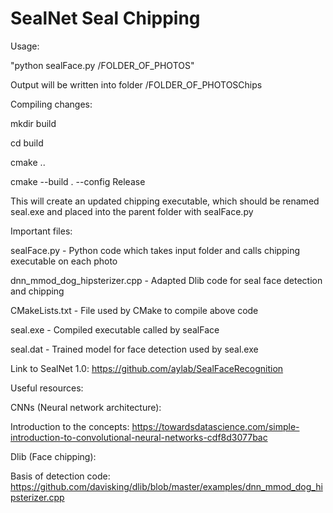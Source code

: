 # SealNet Seal Chipping

Usage:

"python sealFace.py /FOLDER_OF_PHOTOS"

Output will be written into folder /FOLDER_OF_PHOTOSChips


Compiling changes:
 
mkdir build

cd build

cmake ..

cmake --build . --config Release

This will create an updated chipping executable, which should be renamed seal.exe and placed into the parent folder with sealFace.py


Important files:

sealFace.py - Python code which takes input folder and calls chipping executable on each photo

dnn_mmod_dog_hipsterizer.cpp - Adapted Dlib code for seal face detection and chipping

CMakeLists.txt - File used by CMake to compile above code

seal.exe - Compiled executable called by sealFace

seal.dat - Trained model for face detection used by seal.exe


Link to SealNet 1.0:
https://github.com/aylab/SealFaceRecognition

Useful resources:

CNNs (Neural network architecture):

Introduction to the concepts: https://towardsdatascience.com/simple-introduction-to-convolutional-neural-networks-cdf8d3077bac

Dlib (Face chipping):

Basis of detection code: https://github.com/davisking/dlib/blob/master/examples/dnn_mmod_dog_hipsterizer.cpp
